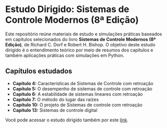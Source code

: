# Estudo Dirigido: Sistemas de Controle Modernos (8ª Edição)

Este repositório reúne materiais de estudo e simulações práticas baseados em capítulos selecionados do livro **Sistemas de Controle Modernos (8ª Edição)**, de Richard C. Dorf e Robert H. Bishop. O objetivo deste estudo dirigido é o entendimento teórico por meio de resumos dos capítulos e também aplicações práticas com simulações em Python.

## Capítulos estudados

- **Capítulo 4:** Características de Sistemas de Controle com retroação  
- **Capítulo 5:** O desempenho de sistemas de controle com retroação  
- **Capítulo 6:** A estabilidade de sistemas lineares com retroação  
- **Capítulo 7:** O método do lugar das raízes  
- **Capítulo 10:** O projeto de Sistemas de controle com retroação  
- **Capítulo 13:** Sistemas de controle digital  

Você pode acessar o estudo dirigido também por este [link](estudoDirigido_Clarissa_Marcelo.ipynb).

